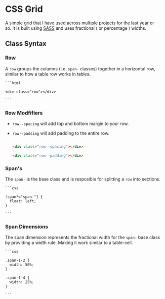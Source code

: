 # CSS Grid

A simple grid that I have used across multiple projects for the last year or so.  It is built using [SASS](http://sass-lang.com/) and uses fractional ( or percentage ) widths.


## Class Syntax

### Row

  A `row` groups the columns (i.e. `span-` classes) together in a horizontal row, similar to how a table row works in tables.

    ```html

    <div class="row"></div>

    ```

### Row Modfifiers

  - `row--spacing` will add top and bottom margin to your row.
  - `row--padding` will add padding to the entire row.

    ```html

    <div class="row--spacing"></div>

    <div class="row--padding"></div>

    ```

### Span's

  The `span-` is the base class and is resposible for splitting a `row` into sections.

    ```css

    [span*="span-"] {
      float: left;
    }

    ```

### Span Dimensions

  The span dimension represents the fractional width for the `span-` base class by providing a width rule.  Making it work similar to a table-cell.

    ```css

    .span-1-2 {
      width: 50%;
    }

    .span-1-4 {
      width: 25%;
    }

    ```
